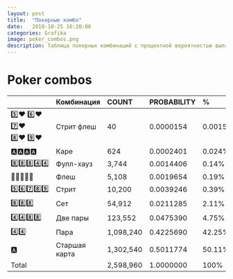 ```yaml
---
layout: post
title:  "Покерные комбо"
date:   2018-10-25 16:20:06
categories: Grafika
image: poker_combos.png
description: Таблица покерных комбинаций с процентной вероятностью выпадения определенной комбинации карт
---
```

# Poker combos
   
|       |Комбинация       |COUNT |PROBABILITY|%    |
|:----|:--------------------------|:-----------|:-----------------|:------|
|5️⃣❤ 6️⃣❤ 7️⃣❤ <br> 8️⃣❤ 9️⃣❤ |Стрит флеш   |	40      | 0.0000154 | 0.0015%|
|🅰🅰🅰🅰                               |Каре                |624       |	0.0002401 | 0.024%|
| 8️⃣8️⃣8️⃣4️⃣4️⃣                                        |Фулл-хауз     |	3,744 |	0.0014406|0.14%|
|🖤🖤🖤🖤🖤                          |Флеш                 |	5,108 |	0.0019654|0.19%|
|5️⃣6️⃣7️⃣8️⃣9️⃣                                         |Стрит                 |	10,200	 |0.0039246|0.39%|
|8️⃣8️⃣8️⃣                                             |	Сет                      |	54,912	  | 0.0211285 | 2.11%|
|4️⃣4️⃣8️⃣8️⃣                                           |Две пары         |	123,552 |	0.0475390| 4.75%|
|4️⃣4️⃣                                                |Пара                  |	1,098,240 |	0.4225690|42.25%|
|🅰                                          |Старшая карта         |	1,302,540 |	0.5011774| 50.11%|
|Total|                                  	|2,598,960 | 1.0000000| 100%|